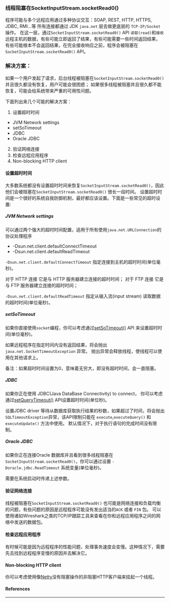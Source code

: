 ### 线程阻塞在SocketInputStream.socketRead0()

程序可能与多个远程应用通过多种协议交互：SOAP, REST, HTTP, HTTPS, JDBC, RMI...等
所有连接都通过 JDK `java.net` 层去做更底层的 `TCP-IP/Socket`操作。
在这一层，通过`SocketInputStream.socketRead0()` API `读取(read)`和`接收`远程主机的数据，有些可能立即返回了结果，有些可能需要一些时间返回结果，
有些可能根本不会返回结果，在完全接收响应之前，程序会被阻塞在 `SocketInputStream.socketRead0()` API。

### 解决方案：

如果一个用户发起了请求，后台线程被阻塞在`SocketInputStream.socketRead0()` 并且很久都没有恢复，用户可能会很困惑；
如果很多线程被阻塞并且很久都不能恢复，可能会给系统带来严重的可用性问题。

下面列出来几个可能的解决方案：
1. 设置超时时间
  - JVM Network settings
  - setSoTimeout
  - JDBC
  - Oracle JDBC
  
2. 验证网络连接
3. 检查远程应用程序
4. Non-blocking HTTP client

#### 设置超时时间 

大多数系统都没有设置超时时间来恢复`SocketInputStream.socketRead0()`，因此他们会被阻塞在`SocketInputStream.socketRead0()` 很长一段时间。
设置超时时间是一个很好的系统自我防御机制，最好都应该设置。下面是一些常见的超时设置:

##### JVM Network settings

可以通过两个强大的超时时间配置，适用于所有使用`java.net.URLConnection`的协议处理程序

- -Dsun.net.client.defaultConnectTimeout
- -Dsun.net.client.defaultReadTimeout

`-Dsun.net.client.defaultConnectTimeout` 指定连接到主机的超时时间(单位毫秒)。

对于 HTTP 连接 它是与 HTTP 服务器建立连接的超时时间；
对于 FTP 连接 它是与 FTP 服务器建立连接的超时时间；

`-Dsun.net.client.defaultReadTimeout` 指定从输入流(input stream) 读取数据的超时时间(单位毫秒)。

##### setSoTimeout

如果你直接使用`socket`编程，你可以考虑通过[setSoTimeout()](https://docs.oracle.com/javase/7/docs/api/java/net/Socket.html#setSoTimeout%28int%29) API 来设置超时时间(单位毫秒)。

如果远程程序在指定时间内没有返回结果，将会抛出 `java.net.SocketTimeoutException` 异常。
抛出异常会释放线程，使线程可以使用在其他请求上。

备注：如果超时时间设置为0，意味着无穷大，即没有超时时间，会一直阻塞。


##### JDBC

如果你正在使用 JDBC(Java DataBase Connectivity) to connect，
你可以考虑通过[setQueryTimeout()](https://docs.oracle.com/javase/7/docs/api/java/sql/Statement.html#setQueryTimeout(int)) API设置超时时间(单位秒)。

设置JDBC driver 等待从数据库获取执行结果的秒数，如果超过了时间，将会抛出 `SQLTimeoutException`异常，该API限制只能在 `execute`,`executeQuery()` 和 `executeUpdate()` 方法中使用。
默认情况下，对于执行语句的完成时间没有限制。

##### Oracle JDBC

如果你正在连接Oracle 数据库并且看到很多线程阻塞在 `SocketInputStream.socketRead0()`，你可以通过设置 `-Doracle.jdbc.ReadTimeout` 系统变量(单位毫秒)。

需要在系统启动时传递上述参数。

#### 验证网络连接

线程被阻塞在`SocketInputStream.socketRead0()` 也可能是网络连接和负载均衡的问题，有些问题的原因是远程程序可能没有发出适当的`ACK` 或者 `FIN` 包。
可以使用诸如Wireshark之类的TCP/IP跟踪工具来查看在你和远程应用程序之间的网络中发送的数据包。

#### 检查远程应用程序

有时候可能是因为远程程序的性能问题，处理事务速度会变慢。这种情况下，需要先去找到远程程序变慢的原因并去解决它。

#### Non-blocking HTTP client

你可以考虑使用像[Netty](http://netty.io/wiki/user-guide-for-5.x.html)没有阻塞操作的非阻塞HTTP客户端来挂起一个线程。


#### References
<hr/>

[Threads stuck in java.net.SocketInputStream.socketRead0]: https://blog.fastthread.io/2018/09/02/threads-stuck-in-java-net-socketinputstream-socketread0/